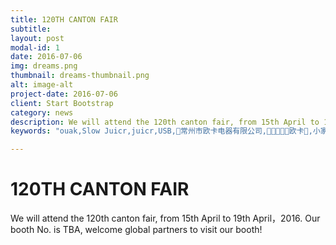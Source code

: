 ```yaml
---
title: 120TH CANTON FAIR
subtitle:
layout: post
modal-id: 1
date: 2016-07-06
img: dreams.png
thumbnail: dreams-thumbnail.png
alt: image-alt
project-date: 2016-07-06
client: Start Bootstrap
category: news
description: We will attend the 120th canton fair, from 15th April to 19th April，2016. Our booth No. is  TBA, welcome global partners to visit our booth!
keywords: "ouak,Slow Juicr,juicr,USB,常州市欧卡电器有限公司,欧卡,小家电,榨汁机,慢磨机,原汁机"

---
```

# 120TH CANTON FAIR #

We will attend the 120th canton fair, from 15th April to 19th April，2016. Our booth No. is  TBA, welcome global partners to visit our booth!
